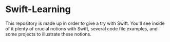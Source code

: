 # Swift-Learning
This repository is made up in order to give a try with Swift. You'll see inside of it plenty of crucial notions with Swift, several code file examples, and some projects to illustrate these notions.
